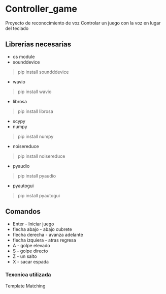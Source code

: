 # Controller_game
Proyecto de reconocimiento de voz
Controlar un juego con la voz en lugar del teclado

## Librerias necesarias

* os module 
* sounddevice
> pip install soundddevice

* wavio
> pip install wavio

* librosa
> pip install librosa

* scypy
* numpy
> pip install numpy

* noisereduce
> pip install noisereduce

* pyaudio
> pip install pyaudio 

* pyautogui
> pip install pyautogui

## Comandos

* Enter - Iniciar juego
* flecha abajo - abajo cubrete
* flecha derecha - avanza adelante
* flecha izquiera - atras regresa
* A - golpe elevado
* S - golpe directo
* Z - un salto
* X - sacar espada

### Texcnica utilizada
Template Matching


